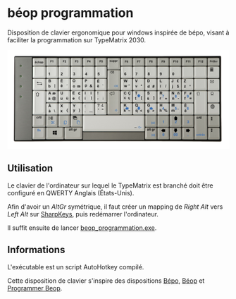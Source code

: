 # béop programmation
Disposition de clavier ergonomique pour windows inspirée de bépo, visant à faciliter la programmation sur TypeMatrix 2030.

![image de la disposition sur TypeMatrix](images/beop_programmation_layout_small.png)



## Utilisation
Le clavier de l'ordinateur sur lequel le TypeMatrix est branché doit être configuré en QWERTY Anglais (États-Unis).

Afin d'avoir un *AltGr* symétrique, il faut créer un mapping de *Right Alt* vers *Left Alt* sur [SharpKeys](https://www.randyrants.com/category/sharpkeys/), puis redémarrer l'ordinateur.

Il suffit ensuite de lancer [beop_programmation.exe](https://github.com/tim99oth99e/beop-programmation-windows/blob/master/beop_programmation.exe).

## Informations

L'exécutable est un script AutoHotkey compilé.

Cette disposition de clavier s'inspire des dispositions [Bépo](http://bepo.fr), [Béop](http://beop.free.fr) et [Programmer Beop](https://linuxfr.org/users/luxcem/journaux/programmer-beop).
